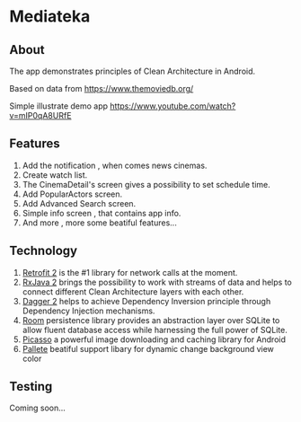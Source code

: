 # Mediateka
## About
The app demonstrates principles of Clean Architecture in Android.

Based on data from https://www.themoviedb.org/

Simple illustrate demo app https://www.youtube.com/watch?v=mIP0qA8URfE

## Features
1. Add the notification , when comes news cinemas.
2. Create watch list.
3. The CinemaDetail's screen gives a possibility to set schedule time.
4. Add PopularActors screen.
5. Add Advanced Search screen.
6. Simple info screen , that contains app info.
7. And more , more some beatiful features...

## Technology
1. [Retrofit 2](https://github.com/square/retrofit) is the #1 library for network calls at the moment.
2. [RxJava 2](https://github.com/ReactiveX/RxJava) brings the possibility to work with streams of data and helps to connect different Clean Architecture layers with each other.
3. [Dagger 2](https://github.com/google/dagger) helps to achieve Dependency Inversion principle through Dependency Injection mechanisms.
4. [Room](https://developer.android.com/topic/libraries/architecture/room) persistence library provides an abstraction layer over SQLite to allow fluent database access while harnessing the full power of SQLite.
5. [Picasso](https://github.com/square/picasso) a powerful image downloading and caching library for Android
6. [Pallete](https://developer.android.com/training/material/palette-colors) beatiful support libary for dynamic change background view color

## Testing
Coming soon...
